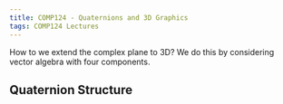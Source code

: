 ```yaml
---
title: COMP124 - Quaternions and 3D Graphics
tags: COMP124 Lectures
---
```

How to we extend the complex plane to 3D? We do this by considering vector algebra with four components.

## Quaternion Structure